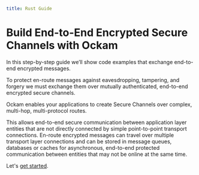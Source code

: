 ```yaml
title: Rust Guide
```

# Build End-to-End Encrypted Secure Channels with Ockam

In this step-by-step guide we’ll show code examples that exchange end-to-end
encrypted messages.

To protect en-route messages against eavesdropping, tampering, and forgery we
must exchange them over mutually authenticated, end-to-end encrypted secure
channels.

Ockam enables your applications to create Secure Channels over complex,
multi-hop, multi-protocol routes.

This allows end-to-end secure communication between application layer entities
that are not directly connected by simple point-to-point transport connections.
En-route encrypted messages can travel over multiple transport layer
connections and can be stored in message queues, databases or caches for
asynchronous, end-to-end protected communication between entities that may
not be online at the same time.

Let's [get started](./get-started/00-setup).

